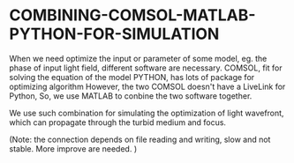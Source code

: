 # COMBINING-COMSOL-MATLAB-PYTHON-FOR-SIMULATION
When we need optimize the input or parameter of some model, eg. the phase of input light field, 
different software are necessary. 
COMSOL, fit for solving the equation of the model
PYTHON, has lots of package for optimizing algorithm
However, the two COMSOL doesn't have a LiveLink for Python, So, we use MATLAB to conbine the two software together.

We use such combination for simulating the optimization of light wavefront, which can propagate through the turbid medium and focus.

(Note: the connection depends on file reading and writing, slow and not stable. More improve are needed. )

